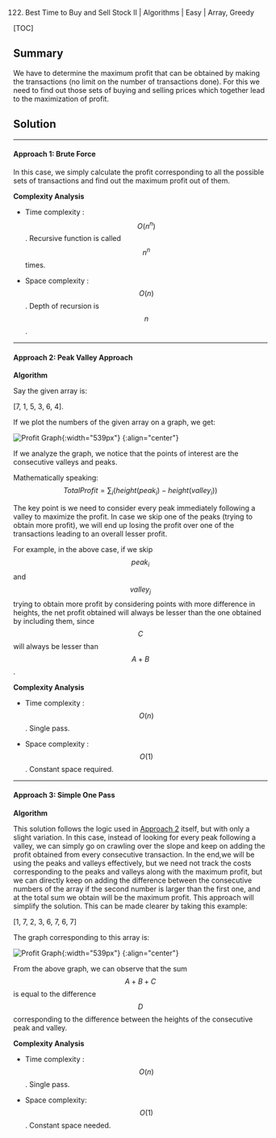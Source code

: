 122. Best Time to Buy and Sell Stock II | Algorithms | Easy | Array, Greedy

[TOC]

## Summary

We have to determine the maximum profit that can be obtained by making the transactions (no limit on the number of transactions done). For this we need to find out those sets of buying and selling prices which together lead to the maximization of profit.

## Solution
---

#### Approach 1: Brute Force

In this case, we simply calculate the profit corresponding to all the possible sets of transactions and find out the maximum profit out of them.



**Complexity Analysis**

* Time complexity : $$O(n^n)$$. Recursive function is called $$n^n$$ times.

* Space complexity : $$O(n)$$. Depth of recursion is $$n$$.


---
#### Approach 2: Peak Valley Approach

**Algorithm**

Say the given array is:

[7, 1, 5, 3, 6, 4].

If we plot the numbers of the given array on a graph, we get:

![Profit Graph](https://leetcode.com/media/original_images/122_maxprofit_1.PNG){:width="539px"}
{:align="center"}


If we analyze the graph, we notice that the points of interest are the consecutive valleys and peaks.

Mathematically speaking:
$$
Total Profit= \sum_{i}(height(peak_i)-height(valley_i))
$$

The key point is we need to consider every peak immediately following a valley to maximize the profit. In case we skip one of the peaks (trying to obtain more profit), we will end up losing the profit over one of the transactions leading to an overall lesser profit.

For example, in the above case, if we skip $$peak_i$$ and $$valley_j$$ trying to obtain more profit by considering points with more difference in heights, the net profit obtained will always be lesser than the one obtained by including them, since $$C$$ will always be lesser than $$A+B$$.




**Complexity Analysis**

* Time complexity : $$O(n)$$. Single pass.

* Space complexity : $$O(1)$$. Constant space required.


---
#### Approach 3: Simple One Pass

**Algorithm**

This solution follows the logic used in [Approach 2](#approach-2-peak-valley-approach) itself, but with only a slight variation. In this case, instead of looking for every peak following a valley, we can simply go on crawling over the slope and keep on adding the profit obtained from every consecutive transaction. In the end,we will be using the peaks and valleys effectively, but we need not track the costs corresponding to the peaks and valleys along with the maximum profit, but we can directly keep on adding the difference between the consecutive numbers of the array if the second number is larger than the first one, and at the total sum we obtain will be the maximum profit. This approach will simplify the solution.
This can be made clearer by taking this example:

[1, 7, 2, 3, 6, 7, 6, 7]


The graph corresponding to this array is:

![Profit Graph](https://leetcode.com/media/original_images/122_maxprofit_2.PNG){:width="539px"}
{:align="center"}


From the above graph, we can observe that the sum $$A+B+C$$ is equal to the difference $$D$$ corresponding to the difference between the heights of the consecutive peak and valley.



**Complexity Analysis**

* Time complexity : $$O(n)$$. Single pass.

* Space complexity: $$O(1)$$. Constant space needed.
